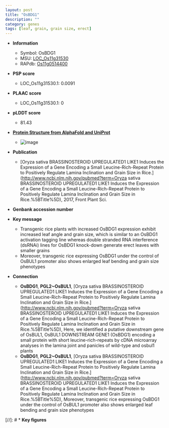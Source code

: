 ```yaml
---
layout: post
title: "OsBDG1"
description: ""
category: genes
tags: [leaf, grain, grain size, erect]
---
```


* **Information**  
    + Symbol: OsBDG1  
    + MSU: [LOC_Os11g31530](http://rice.plantbiology.msu.edu/cgi-bin/ORF_infopage.cgi?orf=LOC_Os11g31530)  
    + RAPdb: [Os11g0514400](http://rapdb.dna.affrc.go.jp/viewer/gbrowse_details/irgsp1?name=Os11g0514400)  

* **PSP score**  
    + LOC_Os11g31530.1: 0.0091 

* **PLAAC score**  
    + LOC_Os11g31530.1: 0 

* **pLDDT score**
    + 81.43

* **[Protein Structure from AlphaFold and UniProt](https://www.uniprot.org/uniprotkb/Q2R3L4/entry#structure)**
    + ![image](https://ricepsp.github.io/images/Q2/AF-Q2R3L4-F1.png)

* **Publication**  
    + [Oryza sativa BRASSINOSTEROID UPREGULATED1 LIKE1 Induces the Expression of a Gene Encoding a Small Leucine-Rich-Repeat Protein to Positively Regulate Lamina Inclination and Grain Size in Rice.](http://www.ncbi.nlm.nih.gov/pubmed?term=Oryza sativa BRASSINOSTEROID UPREGULATED1 LIKE1 Induces the Expression of a Gene Encoding a Small Leucine-Rich-Repeat Protein to Positively Regulate Lamina Inclination and Grain Size in Rice.%5BTitle%5D), 2017, Front Plant Sci.

* **Genbank accession number**  

* **Key message**  
    + Transgenic rice plants with increased OsBDG1 expression exhibit increased leaf angle and grain size, which is similar to an OsBDG1 activation tagging line whereas double stranded RNA interference (dsRNAi) lines for OsBDG1 knock-down generate erect leaves with smaller grains
    + Moreover, transgenic rice expressing OsBDG1 under the control of OsBUL1 promoter also shows enlarged leaf bending and grain size phenotypes

* **Connection**  
    + __OsBDG1__, __PGL2~OsBUL1__, [Oryza sativa BRASSINOSTEROID UPREGULATED1 LIKE1 Induces the Expression of a Gene Encoding a Small Leucine-Rich-Repeat Protein to Positively Regulate Lamina Inclination and Grain Size in Rice.](http://www.ncbi.nlm.nih.gov/pubmed?term=Oryza sativa BRASSINOSTEROID UPREGULATED1 LIKE1 Induces the Expression of a Gene Encoding a Small Leucine-Rich-Repeat Protein to Positively Regulate Lamina Inclination and Grain Size in Rice.%5BTitle%5D),  Here, we identified a putative downstream gene of OsBUL1, OsBUL1 DOWNSTREAM GENE1 (OsBDG1) encoding a small protein with short leucine-rich-repeats by cDNA microarray analyses in the lamina joint and panicles of wild-type and osbul1 plants
    + __OsBDG1__, __PGL2~OsBUL1__, [Oryza sativa BRASSINOSTEROID UPREGULATED1 LIKE1 Induces the Expression of a Gene Encoding a Small Leucine-Rich-Repeat Protein to Positively Regulate Lamina Inclination and Grain Size in Rice.](http://www.ncbi.nlm.nih.gov/pubmed?term=Oryza sativa BRASSINOSTEROID UPREGULATED1 LIKE1 Induces the Expression of a Gene Encoding a Small Leucine-Rich-Repeat Protein to Positively Regulate Lamina Inclination and Grain Size in Rice.%5BTitle%5D),  Moreover, transgenic rice expressing OsBDG1 under the control of OsBUL1 promoter also shows enlarged leaf bending and grain size phenotypes

[//]: # * **Key figures**  


